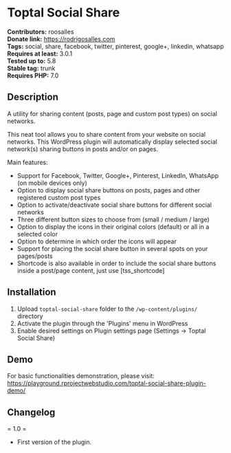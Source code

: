 # Toptal Social Share

**Contributors:** roosalles  
**Donate link:** https://rodrigosalles.com  
**Tags:** social, share, facebook, twitter, pinterest, google+, linkedin, whatsapp
**Requires at least:** 3.0.1  
**Tested up to:** 5.8  
**Stable tag:** trunk  
**Requires PHP:** 7.0  

## Description 

A utility for sharing content (posts, page and custom post types) on social networks.

This neat tool allows you to share content from your website on social networks. This WordPress plugin will automatically display selected social network(s) sharing buttons in posts and/or on pages.

Main features:

- Support for Facebook, Twitter, Google+, Pinterest, LinkedIn, WhatsApp (on mobile devices only)
- Option to display social share buttons on posts, pages and other registered custom post types
- Option to activate/deactivate social share buttons for different social networks
- Three different button sizes to choose from (small / medium / large)
- Option to display the icons in their original colors (default) or all in a selected color
- Option to determine in which order the icons will appear
- Support for placing the social share button in several spots on your pages/posts
- Shortcode is also available in order to include the social share buttons inside a post/page content, just use [tss_shortcode]

## Installation

1. Upload `toptal-social-share` folder to the `/wp-content/plugins/` directory
2. Activate the plugin through the 'Plugins' menu in WordPress
3. Enable desired settings on Plugin settings page (Settings -> Toptal Social Share)

## Demo

For basic functionalities demonstration, please visit:  
https://playground.rprojectwebstudio.com/toptal-social-share-plugin-demo/

## Changelog

= 1.0 =  
* First version of the plugin.
